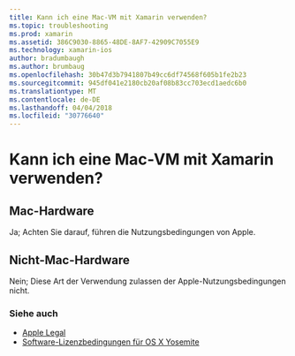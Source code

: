 ```yaml
---
title: Kann ich eine Mac-VM mit Xamarin verwenden?
ms.topic: troubleshooting
ms.prod: xamarin
ms.assetid: 386C9030-8865-48DE-8AF7-42909C7055E9
ms.technology: xamarin-ios
author: bradumbaugh
ms.author: brumbaug
ms.openlocfilehash: 30b47d3b7941807b49cc6df74568f605b1fe2b23
ms.sourcegitcommit: 945df041e2180cb20af08b83cc703ecd1aedc6b0
ms.translationtype: MT
ms.contentlocale: de-DE
ms.lasthandoff: 04/04/2018
ms.locfileid: "30776640"
---
```

# <a name="can-i-use-a-mac-vm-with-xamarin"></a>Kann ich eine Mac-VM mit Xamarin verwenden? 

## <a name="mac-hardware"></a>Mac-Hardware
Ja; Achten Sie darauf, führen die Nutzungsbedingungen von Apple.

## <a name="non-mac-hardware"></a>Nicht-Mac-Hardware
Nein; Diese Art der Verwendung zulassen der Apple-Nutzungsbedingungen nicht.

### <a name="see-also"></a>Siehe auch
- [Apple Legal](https://www.apple.com/legal/)
- [Software-Lizenzbedingungen für OS X Yosemite](http://images.apple.com/legal/sla/docs/OSX10103.pdf)
